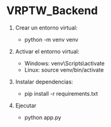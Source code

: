 # VRPTW_Backend

1. Crear un entorno virtual:
    
    * python -m venv venv

2. Activar el entorno virtual:

    * Windows: venv\Scripts\activate
    * Linux: source venv/bin/activate

3. Instalar dependencias:

    * pip install -r requirements.txt

4. Ejecutar
    
    * python app.py